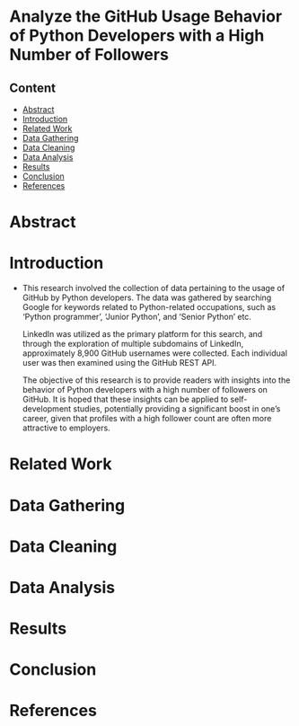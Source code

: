 # Analyze the GitHub Usage Behavior of Python Developers with a High Number of Followers

## Content

<ul>
  <li><a href="/#Abstract">Abstract</a></li>
  <li><a href="/#Introduction">Introduction</a></li>
  <li><a href="/#Related Work">Related Work</a></li>
  <li><a href="/#Data Gathering">Data Gathering</a></li>
  <li><a href="/#Data Cleaning">Data Cleaning</a></li>
  <li><a href="/#Data Analysis">Data Analysis</a></li>
  <li><a href="/#Results">Results</a></li>
  <li><a href="/#Conclusion">Conclusion</a></li>
  <li><a href="/#References">References</a></li>
</ul>

# Abstract

# Introduction

<ul>
<li>This research involved the collection of data pertaining to the usage of GitHub by Python developers. The data was gathered by searching Google for keywords related to Python-related occupations, such as ‘Python programmer’, ‘Junior Python’, and ‘Senior Python’ etc.

LinkedIn was utilized as the primary platform for this search, and through the exploration of multiple subdomains of LinkedIn, approximately 8,900 GitHub usernames were collected. Each individual user was then examined using the GitHub REST API.

The objective of this research is to provide readers with insights into the behavior of Python developers with a high number of followers on GitHub. It is hoped that these insights can be applied to self-development studies, potentially providing a significant boost in one’s career, given that profiles with a high follower count are often more attractive to employers.</li>
</ul>

# Related Work

# Data Gathering

# Data Cleaning

# Data Analysis

# Results

# Conclusion

# References

